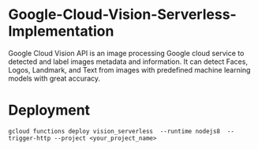 # Google-Cloud-Vision-Serverless-Implementation
Google Cloud Vision API is an image processing Google cloud service to detected and label images metadata and information. It can detect Faces, Logos, Landmark, and Text from images with predefined machine learning models with great accuracy.


# Deployment
`gcloud functions deploy vision_serverless  --runtime nodejs8  --trigger-http --project <your_project_name>`